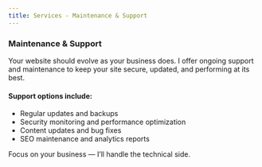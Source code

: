 ```yaml
---
title: Services - Maintenance & Support
---
```


### Maintenance & Support

Your website should evolve as your business does. I offer ongoing support and maintenance to keep your site secure, updated, and performing at its best.

#### Support options include:

- Regular updates and backups
- Security monitoring and performance optimization
- Content updates and bug fixes
- SEO maintenance and analytics reports

Focus on your business — I’ll handle the technical side.